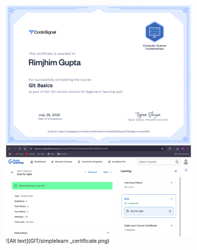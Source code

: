 ![Alt text](GIT/CodeSignal.png)
![Alt text](SDLC/agile-quiz-score.png)
![Alt text](GIT/simplelearn _certificate.png)
